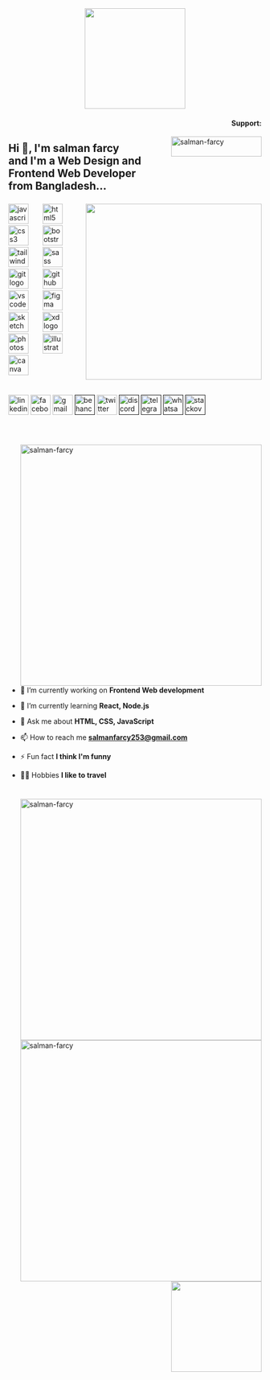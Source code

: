 <div align="center">
  <img height="200" src="https://camo.githubusercontent.com/62da68eb62b1e5f175f7d1f0191dd89a653d7908feb22d37d4a0ab07365d6791/68747470733a2f2f6d656469612e67697068792e636f6d2f6d656469612f4d3967624264396e6244724f5475314d71782f67697068792e676966"  />
</div>
<h4 align="right ">Support:</h4>
<a href="https://www.facebook.com/salman.farcy.568/"> <img align="right" display=" inline" src="https://cdn.buymeacoffee.com/buttons/v2/default-yellow.png" height="40" width="180" alt="salman-farcy" /></a>

<h2 align="left ">Hi 👋, I'm salman farcy<br> and I'm a Web Design and Frontend Web Developer<br>from Bangladesh... </h2>

###

<img align="right" height="350" src="https://media.tenor.com/rePDfDWO3XoAAAAd/hacking.gif"  />

###

<div align="left">
  <img src="https://cdn.jsdelivr.net/gh/devicons/devicon/icons/javascript/javascript-original.svg" height="40" alt="javascript logo"  />
  <img width="20" />
  <img src="https://cdn.jsdelivr.net/gh/devicons/devicon/icons/html5/html5-original.svg" height="40" alt="html5 logo"  />
  <img width="20" />
  <img src="https://cdn.jsdelivr.net/gh/devicons/devicon/icons/css3/css3-original.svg" height="40" alt="css3 logo"  />
  <img width="20" />
  <img src="https://cdn.jsdelivr.net/gh/devicons/devicon/icons/bootstrap/bootstrap-original.svg" height="40" alt="bootstrap logo"  />
  <img width="20" />
  <img src="https://cdn.jsdelivr.net/gh/devicons/devicon/icons/tailwindcss/tailwindcss-plain.svg" height="40" alt="tailwindcss logo"  />
  <img width="20" />
  <img src="https://cdn.jsdelivr.net/gh/devicons/devicon/icons/sass/sass-original.svg" height="40" alt="sass logo"  />
  <img width="20" />
  <img src="https://cdn.jsdelivr.net/gh/devicons/devicon/icons/git/git-original.svg" height="40" alt="git logo"  />
  <img width="20" />
  <a href="https://github.com/salman-farcy"><img src="https://skillicons.dev/icons?i=github" height="40" alt="github logo"  /></a>
  <img width="20" />
  <img src="https://cdn.jsdelivr.net/gh/devicons/devicon/icons/vscode/vscode-original.svg" height="40" alt="vscode logo"  />
  <img width="20" />
  <img src="https://cdn.jsdelivr.net/gh/devicons/devicon/icons/figma/figma-original.svg" height="40" alt="figma logo"  />
  <img width="20" />
  <img src="https://cdn.jsdelivr.net/gh/devicons/devicon/icons/sketch/sketch-original.svg" height="40" alt="sketch logo"  />
  <img width="20" />
  <img src="https://cdn.jsdelivr.net/gh/devicons/devicon/icons/xd/xd-plain.svg" height="40" alt="xd logo"  />
  <img width="20" />
  <img src="https://cdn.jsdelivr.net/gh/devicons/devicon/icons/photoshop/photoshop-plain.svg" height="40" alt="photoshop logo"  />
  <img width="20" />
  <img src="https://cdn.jsdelivr.net/gh/devicons/devicon/icons/illustrator/illustrator-plain.svg" height="40" alt="illustrator logo"  />
  <img width="20" />
  <img src="https://cdn.jsdelivr.net/gh/devicons/devicon/icons/canva/canva-original.svg" height="40" alt="canva logo"  />
</div>


#

<div align="left">
     <a target="_blank" href="https://www.linkedin.com/in/salman-farcy/"><img src="https://img.shields.io/static/v1?message=LinkedIn&logo=linkedin&label=&color=0077B5&logoColor=white&labelColor=&style=for-the-badge" height="40" alt="linkedin logo"  /></a>
     <a target="_blank" href="https://www.facebook.com/salman.farcy.568/"><img src="https://img.shields.io/static/v1?message=Facebook&logo=facebook&label=&color=1877F2&logoColor=white&labelColor=&style=for-the-badge" height="40" alt="facebook logo"  /></a>
     <a target="_blank" href="salmanfarcy253@gmail.com"><img src="https://img.shields.io/static/v1?message=Gmail&logo=gmail&label=&color=D14836&logoColor=white&labelColor=&style=for-the-badge" height="40" alt="gmail logo"  /></a>
     <a target="_blank" href=""><img src="https://img.shields.io/static/v1?message=Behance&logo=behance&label=&color=1769ff&logoColor=white&labelColor=&style=for-the-badge" height="40" alt="behance logo"  /></a>
     <a target="_blank" href="https://twitter.com/SalmanF04555260"><img src="https://img.shields.io/static/v1?message=Twitter&logo=twitter&label=&color=1DA1F2&logoColor=white&labelColor=&style=for-the-badge" height="40" alt="twitter logo"  /></a>
     <a target="_blank" href=""><img src="https://img.shields.io/static/v1?message=Discord&logo=discord&label=&color=7289DA&logoColor=white&labelColor=&style=for-the-badge" height="40" alt="discord logo"  /></a>
     <a target="_blank" href=""><img src="https://img.shields.io/static/v1?message=Telegram&logo=telegram&label=&color=2CA5E0&logoColor=white&labelColor=&style=for-the-badge" height="40" alt="telegram logo"  /></a>
     <a target="_blank" href=""><img src="https://img.shields.io/static/v1?message=Whatsapp&logo=whatsapp&label=&color=25D366&logoColor=white&labelColor=&style=for-the-badge" height="40" alt="whatsapp logo"  /></a>
     <a target="_blank" href=""><img src="https://img.shields.io/static/v1?message=Stackoverflow&logo=stackoverflow&label=&color=FE7A16&logoColor=white&labelColor=&style=for-the-badge" height="40" alt="stackoverflow logo"  /></a>
</div> <br>


#

<p><img align="right"  width="480" src="https://github-readme-stats.vercel.app/api/top-langs?username=salman-farcy&show_icons=true&locale=en&layout=compact" alt="salman-farcy" /></p>

- 🔭 I’m currently working on **Frontend Web development**

- 🌱 I’m currently learning **React, Node.js**

- 💬 Ask me about **HTML, CSS, JavaScript**

- 📫 How to reach me **salmanfarcy253@gmail.com**

- ⚡ Fun fact **I think I'm funny**
  
- 👨‍💻 Hobbies **I like to travel**
#


<p><img  align="right"  width="480" src="https://github-readme-streak-stats.herokuapp.com/?user=salman-farcy&" alt="salman-farcy" /></p>

<p><img align="right" width="480" src="https://github-readme-stats.vercel.app/api?username=salman-farcy&show_icons=true&locale=en" alt="salman-farcy" /></p>


<a href="https://github.com/salman-farcy">
<img align="right"  src="http://github-profile-summary-cards.vercel.app/api/cards/profile-details?username=salman-farcy&theme=2077" height="180em" />
</div>
<br>
